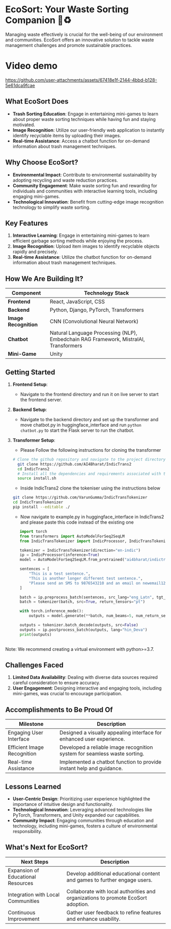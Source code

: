 # EcoSort: Your Waste Sorting Companion 🌱♻️

Managing waste effectively is crucial for the well-being of our environment and communities. EcoSort offers an innovative solution to tackle waste management challenges and promote sustainable practices.
# Video demo


https://github.com/user-attachments/assets/67418e1f-2144-4bbd-b128-5e61dca9fcae


## What EcoSort Does

- **Trash Sorting Education**: Engage in entertaining mini-games to learn about proper waste sorting techniques while having fun and staying motivated.
- **Image Recognition**: Utilize our user-friendly web application to instantly identify recyclable items by uploading their images.
- **Real-time Assistance**: Access a chatbot function for on-demand information about trash management techniques.

## Why Choose EcoSort?

- **Environmental Impact**: Contribute to environmental sustainability by adopting recycling and waste reduction practices.
- **Community Engagement**: Make waste sorting fun and rewarding for individuals and communities with interactive learning tools, including engaging mini-games.
- **Technological Innovation**: Benefit from cutting-edge image recognition technology to simplify waste sorting.

## Key Features

1. **Interactive Learning**: Engage in entertaining mini-games to learn efficient garbage sorting methods while enjoying the process.
2. **Image Recognition**: Upload item images to identify recyclable objects rapidly and precisely.
3. **Real-time Assistance**: Utilize the chatbot function for on-demand information about trash management techniques.

## How We Are Building It?

| Component          | Technology Stack                            |
|-------------------|---------------------------------------------|
| **Frontend**      | React, JavaScript, CSS                     |
| **Backend**       | Python, Django, PyTorch, Transformers      |
| **Image Recognition** | CNN (Convolutional Neural Network)      |
| **Chatbot**       | Natural Language Processing (NLP), Embedchain RAG Framework, MistralAI, Transformers          |
| **Mini-Game**     | Unity                                       |
## Getting Started
1. **Frontend Setup**: 
   - Navigate to the frontend directory and run it on live server to start the frontend server.

2. **Backend Setup**:
   - Navigate to the backend directory and  set up the transformer and move chatbot.py in huggingface_interface and run `python chatbot.py` to start the Flask server to run the chatbot.
3. **Transformer Setup**:  
   - Please Follow the following instructions for cloning the transformer
   ```bash
   # Clone the github repository and navigate to the project directory.
     git clone https://github.com/AI4Bharat/IndicTrans2
     cd IndicTrans2
     # Install all the dependencies and requirements associated with the project.
     source install.sh
   ```
   - Inside IndicTrans2 clone the tokeniser using the instructions below  
   ```bash 
   git clone https://github.com/VarunGumma/IndicTransTokenizer
   cd IndicTransTokenizer
   pip install --editable ./
   ```
   - Now navigate to example.py in huggingface_interface in IndicTrans2 and please paste this code instead of the existing one 
   ```python
      import torch
      from transformers import AutoModelForSeq2SeqLM
      from IndicTransTokenizer import IndicProcessor, IndicTransTokenizer

      tokenizer = IndicTransTokenizer(direction="en-indic")
      ip = IndicProcessor(inference=True)
      model = AutoModelForSeq2SeqLM.from_pretrained("ai4bharat/indictrans2-en-indic-dist-200M", trust_remote_code=True)

      sentences = [
          "This is a test sentence.",
          "This is another longer different test sentence.",
          "Please send an SMS to 9876543210 and an email on newemail123@xyz.com by 15th October, 2023.",
      ]

      batch = ip.preprocess_batch(sentences, src_lang="eng_Latn", tgt_lang="hin_Deva")
      batch = tokenizer(batch, src=True, return_tensors="pt")

      with torch.inference_mode():
          outputs = model.generate(**batch, num_beams=5, num_return_sequences=1, max_length=256)

      outputs = tokenizer.batch_decode(outputs, src=False)
      outputs = ip.postprocess_batch(outputs, lang="hin_Deva")
      print(outputs)
    
    ```

Note: We recommend creating a virtual environment with python>=3.7.

## Challenges Faced

1. **Limited Data Availability**: Dealing with diverse data sources required careful consideration to ensure accuracy.
2. **User Engagement**: Designing interactive and engaging tools, including mini-games, was crucial to encourage participation.

## Accomplishments to Be Proud Of

| Milestone                 | Description                                                 |
|---------------------------|-------------------------------------------------------------|
| Engaging User Interface  | Designed a visually appealing interface for enhanced user experience. |
| Efficient Image Recognition | Developed a reliable image recognition system for seamless waste sorting. |
| Real-time Assistance      | Implemented a chatbot function to provide instant help and guidance. |

## Lessons Learned

- **User-Centric Design**: Prioritizing user experience highlighted the importance of intuitive design and functionality.
- **Technological Innovation**: Leveraging advanced technologies like PyTorch, Transformers, and Unity expanded our capabilities.
- **Community Impact**: Engaging communities through education and technology, including mini-games, fosters a culture of environmental responsibility.

## What's Next for EcoSort?

| Next Steps                    | Description                                                 |
|-------------------------------|-------------------------------------------------------------|
| Expansion of Educational Resources | Develop additional educational content and games to further engage users. |
| Integration with Local Communities | Collaborate with local authorities and organizations to promote EcoSort adoption. |
| Continuous Improvement       | Gather user feedback to refine features and enhance usability. |
